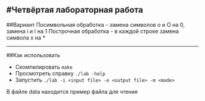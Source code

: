 #Четвёртая лабораторная работа
------------------------------
##Вариант
Посимвольная обработка - замена символов о и О на 0, замена i и I на 1
Построчная обработка - в каждой строке замена символа x на *

------------------------------
##Как использовать
- Скомпилировать ```make```
- Просмотреть справку ```./lab -help```
- Запустить ```./lab -i <input file> -o <output file> -m <mode>```

В файле data находится пример файла для чтения
